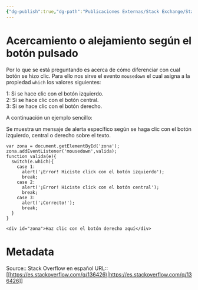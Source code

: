 ```yaml
---
{"dg-publish":true,"dg-path":"Publicaciones Externas/Stack Exchange/Stack Overflow en español/es.stackoverflow.com-136426.md","permalink":"/publicaciones-externas/stack-exchange/stack-overflow-en-espanol/es-stackoverflow-com-136426/","title":"Acercamiento o alejamiento según el botón pulsado","hide":true,"noteIcon":"\"0\"","created":"2024-04-03T12:49:10.592-06:00","updated":"2024-04-05T16:43:52.974-06:00"}
---
```


# Acercamiento o alejamiento según el botón pulsado

Por lo que se está preguntando es acerca de cómo diferenciar con cual botón se hizo clic. Para ello nos sirve el evento `mousedown` el cual asigna a la propiedad `which` los valores siguientes:  

1: Si se hace clic con el botón izquierdo.  
2: Si se hace clic con el botón central.  
3: Si se hace clic con el botón derecho.  

A continuación un ejemplo sencillo:

Se muestra un mensaje de alerta específico según se haga clic con el botón izquierdo, central o derecho sobre el texto.

<!-- begin snippet: js hide: false console: true babel: false -->

<!-- language: lang-js -->

    var zona = document.getElementById('zona');
    zona.addEventListener('mousedown',valida);
    function valida(e){
      switch(e.which){
        case 1:
          alert('¡Error! Hiciste click con el botón izquierdo');
          break;
        case 2:
          alert('¡Error! Hiciste click con el botón central');
          break;
        case 3:
          alert('¡Correcto!');
          break;
      }
    }

<!-- language: lang-html -->

    <div id="zona">Haz clic con el botón derecho aquí</div>

<!-- end snippet -->


# Metadata
Source:: Stack Overflow en español
URL:: [[https://es.stackoverflow.com/q/136426\|https://es.stackoverflow.com/q/136426]]

